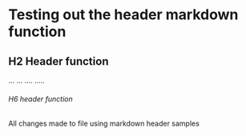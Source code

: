 # Testing out the header markdown function
## H2 Header function
...
...
....
.....
###### H6 header function



All changes made to file using markdown header samples
